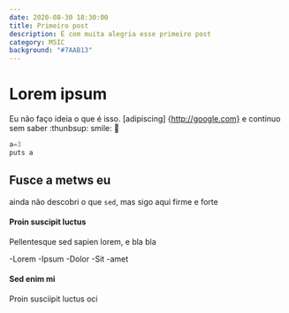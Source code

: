 ```yaml
---
date: 2020-08-30 18:30:00
title: Primeiro post
description: È com muita alegria esse primeiro post
category: MSIC
background: "#7AAB13"                                                 
---
```


# Lorem ipsum
Eu não faço ideia o que é isso. [adipiscing] {http://google.com} e continuo sem saber :thunbsup: smile: :sparkler:

```javascript
a=3
puts a
```

## Fusce a metws eu

ainda não descobri o que `sed`, mas sigo aqui firme e forte

#### Proin suscipit luctus

Pellentesque sed sapien lorem, e bla bla

-Lorem
-Ipsum
-Dolor
-Sit
-amet

#### Sed enim mi
Proin susciipit luctus oci
